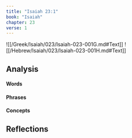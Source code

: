 ```yaml
---
title: "Isaiah 23:1"
book: "Isaiah"
chapter: 23
verse: 1
---
```

![[/Greek/Isaiah/023/Isaiah-023-001G.md#Text]]
![[/Hebrew/Isaiah/023/Isaiah-023-001H.md#Text]]

## Analysis

#### Words

#### Phrases

#### Concepts

## Reflections
